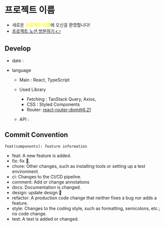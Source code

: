 # 프로젝트 이름

- 새로운 <strong style="color:yellow">프로젝트 이름</strong>에 오신걸 환영합니다!
- [프로젝트 노션 방문하기 👉](https://example.com)

## Develop

- date :

- language

  - Main : React, TypeScript
  - Used Library

    - Fetching : TanStack Query, Axios,
    - CSS : Styled Components
    - Router: react-router-dom@6.21

  - API :

## Commit Convention

```
feat(components): feature information
```

- feat: A new feature is added.
- fix: fix 🐞.
- chore: Other changes, such as installing tools or setting up a test environment.
- ci: Changes to the CI/CD pipeline.
- comment: Add or change annotations
- docs: Documentation is changed.
- design: update design 🎨
- refactor: A production code change that neither fixes a bug nor adds a feature.
- style: Changes to the coding style, such as formatting, semicolons, etc.; no code change.
- test: A test is added or changed.

